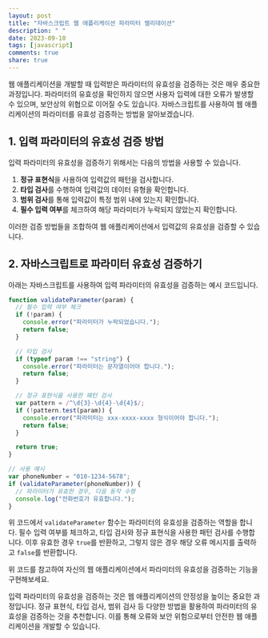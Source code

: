 ```yaml
---
layout: post
title: "자바스크립트 웹 애플리케이션 파라미터 밸리데이션"
description: " "
date: 2023-09-10
tags: [javascript]
comments: true
share: true
---
```


웹 애플리케이션을 개발할 때 입력받은 파라미터의 유효성을 검증하는 것은 매우 중요한 과정입니다. 파라미터의 유효성을 확인하지 않으면 사용자 입력에 대한 오류가 발생할 수 있으며, 보안상의 위협으로 이어질 수도 있습니다. 자바스크립트를 사용하여 웹 애플리케이션의 파라미터를 유효성 검증하는 방법을 알아보겠습니다.

## 1. 입력 파라미터의 유효성 검증 방법

입력 파라미터의 유효성을 검증하기 위해서는 다음의 방법을 사용할 수 있습니다.

1. **정규 표현식**을 사용하여 입력값의 패턴을 검사합니다.
2. **타입 검사**를 수행하여 입력값의 데이터 유형을 확인합니다.
3. **범위 검사**를 통해 입력값이 특정 범위 내에 있는지 확인합니다.
4. **필수 입력 여부**를 체크하여 해당 파라미터가 누락되지 않았는지 확인합니다.

이러한 검증 방법들을 조합하여 웹 애플리케이션에서 입력값의 유효성을 검증할 수 있습니다.

## 2. 자바스크립트로 파라미터 유효성 검증하기

아래는 자바스크립트를 사용하여 입력 파라미터의 유효성을 검증하는 예시 코드입니다.

```javascript
function validateParameter(param) {
  // 필수 입력 여부 체크
  if (!param) {
    console.error("파라미터가 누락되었습니다.");
    return false;
  }

  // 타입 검사
  if (typeof param !== "string") {
    console.error("파라미터는 문자열이어야 합니다.");
    return false;
  }

  // 정규 표현식을 사용한 패턴 검사
  var pattern = /^\d{3}-\d{4}-\d{4}$/;
  if (!pattern.test(param)) {
    console.error("파라미터는 xxx-xxxx-xxxx 형식이어야 합니다.");
    return false;
  }

  return true;
}

// 사용 예시
var phoneNumber = "010-1234-5678";
if (validateParameter(phoneNumber)) {
  // 파라미터가 유효한 경우, 다음 동작 수행
  console.log("전화번호가 유효합니다.");
}
```

위 코드에서 `validateParameter` 함수는 파라미터의 유효성을 검증하는 역할을 합니다. 필수 입력 여부를 체크하고, 타입 검사와 정규 표현식을 사용한 패턴 검사를 수행합니다. 이후 유효한 경우 `true`를 반환하고, 그렇지 않은 경우 해당 오류 메시지를 출력하고 `false`를 반환합니다.

위 코드를 참고하여 자신의 웹 애플리케이션에서 파라미터의 유효성을 검증하는 기능을 구현해보세요.

입력 파라미터의 유효성을 검증하는 것은 웹 애플리케이션의 안정성을 높이는 중요한 과정입니다. 정규 표현식, 타입 검사, 범위 검사 등 다양한 방법을 활용하여 파라미터의 유효성을 검증하는 것을 추천합니다. 이를 통해 오류와 보안 위험으로부터 안전한 웹 애플리케이션을 개발할 수 있습니다.